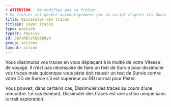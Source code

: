 ```yaml
---
# ATTENTION : Ne modifiez pas ce fichier
# Ce fichier est généré automatiquement par un script d'après les données du module Foundry VTT officiel et de sa traduction
title: Dissimuler des traces
titleEn: Cover Tracks
type: passive
typeFr: Passive
id: SB7cMECVtE06kByk
group: actions
layout: action
---
```

<p><span id="ctl00_MainContent_DetailedOutput">Vous dissimulez vos traces en vous déplaçant à la moitié de votre Vitesse de voyage. Il n’est pas nécessaire de faire un test de Survie pour dissimuler vos traces mais quiconque vous piste doit réussir un test de Survie contre votre DD de Survie s’il est supérieur au DD normal pour Pister.<br></span></p><p><span id="ctl00_MainContent_DetailedOutput">Vous pouvez, dans certains cas, Dissimuler des traces au cours d’une rencontre. Le cas échéant, Dissimuler des traces est une action unique sans le trait exploration.</span></p>

